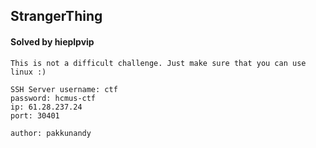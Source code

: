 ## StrangerThing

#### Solved by hieplpvip

```
This is not a difficult challenge. Just make sure that you can use linux :)

SSH Server username: ctf
password: hcmus-ctf
ip: 61.28.237.24
port: 30401

author: pakkunandy
```

